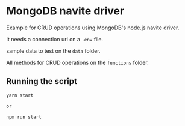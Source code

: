 # MongoDB navite driver

Example for CRUD operations using MongoDB's node.js navite driver.

It needs a connection uri on a `.env` file.

sample data to test on the `data` folder.

All methods for CRUD operations on the `functions` folder.

## Running the script

```bash
yarn start

or

npm run start
```
